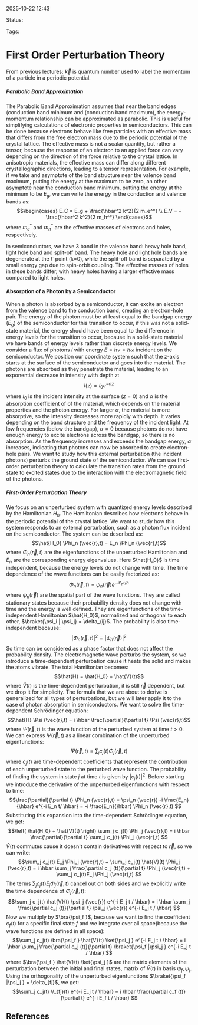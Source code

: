 
2025-10-22 12:43

Status: 

Tags:

# First Order Perturbation Theory
From previous lectures: $\vec{k}$ is quantum number used to label the momentum of a particle in a periodic potential. 
##### Parabolic Band Approximation
The Parabolic Band Approximation assumes that near the band edges (conduction band minimum and (conduction band maximum), the energy-momentum relationship can be approximated as parabolic. This is useful for simplifying calculations of electronic properties in semiconductors. This can be done because electrons behave like free particles with an effective mass that differs from the free electron mass due to the periodic potential of the crystal lattice.
The effective mass is not a scalar quantity, but rather a tensor, because the response of an electron to an applied force can vary depending on the direction of the force relative to the crystal lattice. In anisotropic materials, the effective mass can differ along different crystallographic directions, leading to a tensor representation. 
For example, if we take and asymptote of the band structure near the valence band maximum, putting the energy at the maximum to be zero, an other asymptote near the conduction band minimum, putting the energy at the minimum to be $E_g$, we can write the energy in the conduction and valence bands as:
$$\begin{cases}
E_C = E_g + \frac{\hbar^2 k^2}{2 m_e^*} \\
E_V = - \frac{\hbar^2 k^2}{2 m_h^*}
\end{cases}$$
where $m_e^*$ and $m_h^*$ are the effective masses of electrons and holes, respectively.

In semiconductors, we have 3 band in the valence band: heavy hole band, light hole band and split-off band. The heavy hole and light hole bands are degenerate at the $\Gamma$ point (k=0), while the split-off band is separated by a small energy gap due to spin-orbit coupling. The effective masses of holes in these bands differ, with heavy holes having a larger effective mass compared to light holes.
#### Absorption of a Photon by a Semiconductor 
When a photon is absorbed by a semiconductor, it can excite an electron from the valence band to the conduction band, creating an electron-hole pair. The energy of the photon must be at least equal to the bandgap energy ($E_g$) of the semiconductor for this transition to occur, if this was not a solid-state material, the energy should have been equal to the difference in energy levels for the transition to occur, because in a solid-state material we have bands of energy levels rather than discrete energy levels.
We consider a flux of photons $I$ with energy $E = h \nu = \hbar \omega$ incident on the semiconductor. We position our coordinate system such that the z-axis starts at the surface of the semiconductor and goes into the material. The photons are absorbed as they penetrate the material, leading to an exponential decrease in intensity with depth $z$:
$$I(z) = I_0 e^{-\alpha z}$$ where $I_0$ is the incident intensity at the surface ($z=0$) and $\alpha$ is the absorption coefficient of of the material, which depends on the material properties and the photon energy. For larger $\alpha$, the material is more absorptive, so the intensity decreases more rapidly with depth. it varies depending on the band structure and the frequency of the incident light. At low frequencies (below the bandgap), $\alpha = 0$ because photons do not have enough energy to excite electrons across the bandgap, so there is no absorption. As the frequency increases and exceeds the bandgap energy, $\alpha$ increases, indicating that photons can now be absorbed to create electron-hole pairs.
We want to study how this external perturbation (the incident photons) perturbs the ground state of the semiconductor. We can use first-order perturbation theory to calculate the transition rates from the ground state to excited states due to the interaction with the electromagnetic field of the photons.
##### First-Order Perturbation Theory
We focus on an unperturbed system with quantized energy levels described by the Hamiltonian $H_0$. The Hamiltonian describes how electrons behave in the periodic potential of the crystal lattice. 
We want to study how this system responds to an external perturbation, such as a photon flux incident on the semiconductor. The system can be described as:
$$\hat{H_0} \Phi_n (\vec{r},t) = E_n \Phi_n (\vec{r},t)$$
where $\Phi_n (\vec{r},t)$ are the eigenfunctions of the unperturbed Hamiltonian and $E_n$ are the corresponding energy eigenvalues. Here $\hat{H_0}$ is time independent, because the energy levels do not change with time. The time dependence of the wave functions can be easily factorized as:
$$\Phi_n (\vec{r},t) = \psi_n (\vec{r}) e^{-i E_n t / \hbar}$$
where $\psi_n (\vec{r})$ are the spatial part of the wave functions. They are called stationary states because their probability density does not change with time and the energy is well defined. They are eigenfunctions of the time-independent Hamiltonian $\hat{H_0}$, normalized and orthogonal to each other, $\braket{\psi_i | \psi_j} = \delta_{ij}$.
The probability is also time-independent because:
$$|\Phi_n (\vec{r},t)|^2 = |\psi_n (\vec{r})|^2$$
So time can be considered as a phase factor that does not affect the probability density. 
The electromagnetic wave perturbs the system, so we introduce a time-dependent perturbation cause it heats the solid and makes the atoms vibrate. The total Hamiltonian becomes:
$$\hat{H} = \hat{H_0} + \hat{V}(t)$$
where $\hat{V}(t)$ is the time-dependent perturbation, it is still $\vec{r}$ dependent, but we drop it for simplicity.
The formula that we are about to derive is generalized for all types of perturbations, but we will later apply it to the case of photon absorption in semiconductors.
We want to solve the time-dependent Schrödinger equation:
$$\hat{H} \Psi (\vec{r},t) = i \hbar \frac{\partial}{\partial t} \Psi (\vec{r},t)$$where $\Psi (\vec{r},t)$ is the wave function of the perturbed system at time $t > 0$. 
We can express $\Psi (\vec{r},t)$ as a linear combination of the unperturbed eigenfunctions:
$$\Psi (\vec{r},t) = \sum_j c_j(t) \Phi_j (\vec{r},t) $$where $c_j(t)$ are time-dependent coefficients that represent the contribution of each unperturbed state to the perturbed wave function. The probability of finding the system in state $j$ at time $t$ is given by $|c_j(t)|^2$.
Before starting we introduce the derivative of the unperturbed eigenfunctions with respect to time: 
$$\frac{\partial}{\partial t} \Phi_n (\vec{r},t) = \psi_n (\vec{r}) -i \frac{E_n}{\hbar} e^{-i E_n t/ \hbar} = -i \frac{E_n}{\hbar} \Phi_n (\vec{r},t) $$
Substituting this expansion into the time-dependent Schrödinger equation, we get:
$$\left( \hat{H_0} + \hat{V}(t) \right) \sum_j c_j(t) \Phi_j (\vec{r},t) = i \hbar \frac{\partial}{\partial t} \sum_j c_j(t) \Phi_j (\vec{r},t) $$
$\hat{V}(t)$ commutes cause it doesn't contain derivatives with respect to $\vec{r}$, so we can write: 
$$\sum_j c_j(t) E_j \Phi_j (\vec{r},t) + \sum_j c_j(t) \hat{V}(t) \Phi_j (\vec{r},t) = i \hbar \sum_j  \frac{\partial c_j (t)}{\partial t} \Phi_j (\vec{r},t) + \sum_j c_j(t)E_j \Phi_j (\vec{r},t) $$
The terms $\sum_j c_j(t) E_j \Phi_j (\vec{r},t)$ cancel out on both sides and we explicitly write the time dependence of $\Phi_j (\vec{r},t)$: 
$$\sum_j c_j(t) \hat{V}(t) \psi_j (\vec{r}) e^{-i E_j t / \hbar} = i \hbar \sum_j  \frac{\partial c_j (t)}{\partial t} \psi_j (\vec{r}) e^{-i E_j t / \hbar} $$
Now we multiply by $\bra{\psi_f  }$, because we want to find the coefficient $c_f(t)$ for a specific final state $f$ and we integrate over all space(because the wave functions are defined in all space):
$$\sum_j c_j(t) \bra{\psi_f } \hat{V}(t) \ket{\psi_j } e^{-i E_j t / \hbar} = i \hbar \sum_j  \frac{\partial c_j (t)}{\partial t} \braket{\psi_f |\psi_j } e^{-i E_j t / \hbar} $$
 where $\bra{\psi_f } \hat{V}(t) \ket{\psi_j }$ are the matrix elements of the perturbation between the initial and final states, matrix of $\hat{V}(t)$ in basis $\psi_f, \psi_j$. Using the orthogonality of the unperturbed eigenfunctions $\braket{\psi_f |\psi_j } = \delta_{fj}$, we get:
 $$\sum_j c_j(t) V_{fj}(t) e^{-i E_j t / \hbar} = i \hbar  \frac{\partial c_f (t)}{\partial t} e^{-i E_f t / \hbar} $$
 
  



## References
